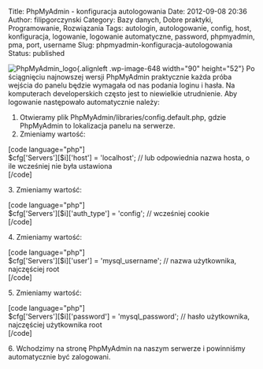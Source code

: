 Title: PhpMyAdmin - konfiguracja autologowania
Date: 2012-09-08 20:36
Author: filipgorczynski
Category: Bazy danych, Dobre praktyki, Programowanie, Rozwiązania
Tags: autologin, autologowanie, config, host, konfiguracja, logowanie, logowanie automatyczne, password, phpmyadmin, pma, port, username
Slug: phpmyadmin-konfiguracja-autologowania
Status: published

![](http://filipgorczynski.files.wordpress.com/2012/08/phpmyadmin_logo.png?w=150 "PhpMyAdmin_logo"){.alignleft .wp-image-648 width="90" height="52"} Po ściągnięciu najnowszej wersji PhpMyAdmin praktycznie każda próba wejścia do panelu będzie wymagała od nas podania loginu i hasła. Na komputerach developerskich często jest to niewielkie utrudnienie. Aby logowanie następowało automatycznie należy:  
1. Otwieramy plik PhpMyAdmin/libraries/config.default.php, gdzie PhpMyAdmin to lokalizacja panelu na serwerze.  
2. Zmieniamy wartość:

\[code language="php"\]  
\$cfg\['Servers'\]\[\$i\]\['host'\] = 'localhost'; // lub odpowiednia nazwa hosta, o ile wcześniej nie była ustawiona  
\[/code\]

3\. Zmieniamy wartość:

\[code language="php"\]  
\$cfg\['Servers'\]\[\$i\]\['auth\_type'\] = 'config'; // wcześniej cookie  
\[/code\]

4\. Zmieniamy wartość:

\[code language="php"\]  
\$cfg\['Servers'\]\[\$i\]\['user'\] = 'mysql\_username'; // nazwa użytkownika, najczęściej root  
\[/code\]

5\. Zmieniamy wartość:

\[code language="php"\]  
\$cfg\['Servers'\]\[\$i\]\['password'\] = 'mysql\_password'; // hasło użytkownika, najczęściej użytkownika root  
\[/code\]

6\. Wchodzimy na stronę PhpMyAdmin na naszym serwerze i powinniśmy automatycznie być zalogowani.
